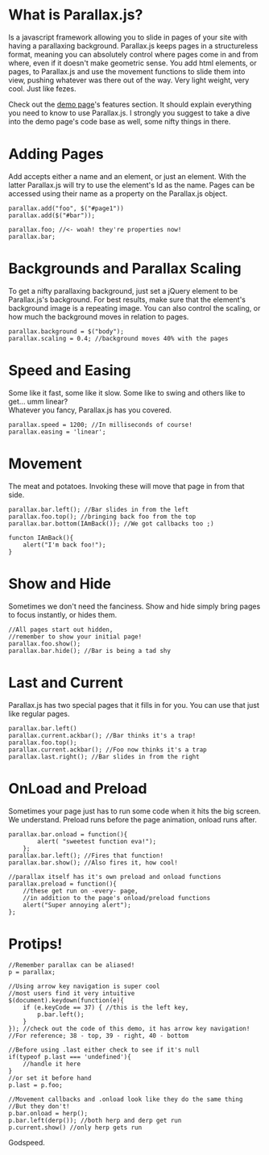 # What is Parallax.js?
Is a javascript framework allowing you to slide in pages of your site with having a parallaxing background.
Parallax.js keeps pages in a structureless format, meaning you can absolutely control where pages come in and from where, even if it doesn't make geometric sense. You add html elements, or pages, to Parallax.js and use the movement functions to slide them into view, pushing whatever was there out of the way. Very light weight, very cool. Just like fezes.

Check out the [demo page](http://stolksdorf.github.com/Parallaxjs)'s features section. It should explain everything you need to know to use Parallax.js. I strongly you suggest to take a dive into the demo page's code base as well, some nifty things in there.

# Adding Pages
Add accepts either a name and an element, or just an element. With the latter Parallax.js will try to use the element's Id as the name. Pages can be accessed using their name as a property on the Parallax.js object.

	parallax.add("foo", $("#page1"))
	parallax.add($("#bar"));

	parallax.foo; //<- woah! they're properties now!
	parallax.bar;

# Backgrounds and Parallax Scaling
To get a nifty parallaxing background, just set a jQuery element to be Parallax.js's background. For best results, make sure that the element's background image is a repeating image. You can also control the scaling, or how much the background moves in relation to pages.

	parallax.background = $("body");
	parallax.scaling = 0.4; //background moves 40% with the pages

# Speed and Easing
Some like it fast, some like it slow. Some like to swing and others like to get... umm linear? <br>
Whatever you fancy, Parallax.js has you covered.

	parallax.speed = 1200; //In milliseconds of course!
	parallax.easing = 'linear';

# Movement
The meat and potatoes. Invoking these will move that page in from that side.

	parallax.bar.left(); //Bar slides in from the left
	parallax.foo.top(); //bringing back foo from the top
	parallax.bar.bottom(IAmBack()); //We got callbacks too ;)

	functon IAmBack(){
		alert("I'm back foo!");
	}

# Show and Hide
Sometimes we don't need the fanciness. Show and hide simply bring pages to focus instantly, or hides them.

	//All pages start out hidden,
	//remember to show your initial page!
	parallax.foo.show();
	parallax.bar.hide(); //Bar is being a tad shy

# Last and Current
Parallax.js has two special pages that it fills in for you. You can use that just like regular pages.

	parallax.bar.left()
	parallax.current.ackbar(); //Bar thinks it's a trap!
	parallax.foo.top();
	parallax.current.ackbar(); //Foo now thinks it's a trap
	parallax.last.right(); //Bar slides in from the right

# OnLoad and Preload
Sometimes your page just has to run some code when it hits the big screen. We understand. Preload runs before the page animation, onload runs after.

	parallax.bar.onload = function(){
			alert( "sweetest function eva!");
		};
	parallax.bar.left(); //Fires that function!
	parallax.bar.show(); //Also fires it, how cool!

	//parallax itself has it's own preload and onload functions
	parallax.preload = function(){
		//these get run on -every- page,
		//in addition to the page's onload/preload functions
		alert("Super annoying alert");
	};

# Protips!
	//Remember parallax can be aliased!
	p = parallax;

	//Using arrow key navigation is super cool
	//most users find it very intuitive
	$(document).keydown(function(e){
		if (e.keyCode == 37) { //this is the left key,
			p.bar.left();
		}
	}); //check out the code of this demo, it has arrow key navigation!
	//For reference; 38 - top, 39 - right, 40 - bottom

	//Before using .last either check to see if it's null
	if(typeof p.last === 'undefined'){
		//handle it here
	}
	//or set it before hand
	p.last = p.foo;

	//Movement callbacks and .onload look like they do the same thing
	//But they don't!
	p.bar.onload = herp();
	p.bar.left(derp()); //both herp and derp get run
	p.current.show() //only herp gets run

Godspeed.
